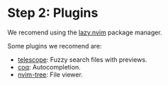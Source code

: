 # Step 2: Plugins

We recomend using the [lazy.nvim](https://github.com/folke/lazy.nvim) package manager.

Some plugins we recomend are:
- [telescope](https://github.com/nvim-telescope/telescope.nvim): Fuzzy search files with previews.
- [coq](https://github.com/ms-jpq/coq_nvim): Autocompletion.
- [nvim-tree](https://github.com/nvim-tree/nvim-tree.lua): File viewer.
